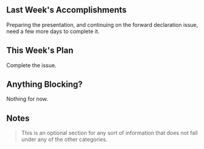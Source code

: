 ## Last Week's Accomplishments

Preparing the presentation, and continuing on the forward declaration issue, need a few more days to complete it.

## This Week's Plan

Complete the issue.

## Anything Blocking?

Nothing for now.

## Notes

> This is an optional section for any sort of information that does not fall under any of the other categories.